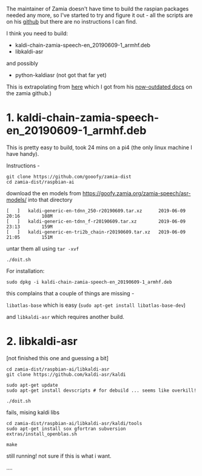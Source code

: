 The maintainer of Zamia doesn't have time to build the raspian packages 
needed any more, so I've started to try and figure it out - all the 
scripts are on his [github](https://github.com/gooofy/zamia-dist) but there are no instructions I can find.

I think you need to build:

 * kaldi-chain-zamia-speech-en_20190609-1_armhf.deb
 * libkaldi-asr
 
and possibly
 
 * python-kaldiasr (not got that far yet)

This is extrapolating from [here](https://github.com/libbymiller/zamia_listening_pi/blob/master/README.md) which I got from his [now-outdated docs](https://github.com/gooofy/zamia-speech#get-started-with-our-pre-trained-models) on the zamia github.)


# 1. kaldi-chain-zamia-speech-en_20190609-1_armhf.deb

This is pretty easy to build, took 24 mins on a pi4 (the only linux machine I have 
handy).

Instructions - 

    git clone https://github.com/gooofy/zamia-dist
    cd zamia-dist/raspbian-ai

download the en models from https://goofy.zamia.org/zamia-speech/asr-models/ into that directory

```
[   ]   kaldi-generic-en-tdnn_250-r20190609.tar.xz      2019-06-09 20:16        108M
[   ]   kaldi-generic-en-tdnn_f-r20190609.tar.xz        2019-06-09 23:13        159M
[   ]   kaldi-generic-en-tri2b_chain-r20190609.tar.xz   2019-06-09 21:05        151M
```

untar them all using `tar -xvf`

    ./doit.sh


For installation:

`sudo dpkg -i kaldi-chain-zamia-speech-en_20190609-1_armhf.deb`

 this complains that a couple of things are missing - 

`libatlas-base` which is easy (`sudo apt-get install libatlas-base-dev`)

and `libkaldi-asr` which requires another build.


# 2. libkaldi-asr

[not finished this one and guessing a bit]

    cd zamia-dist/raspbian-ai/libkaldi-asr
    git clone https://github.com/kaldi-asr/kaldi

    sudo apt-get update
    sudo apt-get install devscripts # for debuild ... seems like overkill!

    ./doit.sh 

fails, mising kaldi libs

    cd zamia-dist/raspbian-ai/libkaldi-asr/kaldi/tools
    sudo apt-get install sox gfortran subversion
    extras/install_openblas.sh

    make 

still running! not sure if this is what i want.

....
